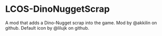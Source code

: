 # LCOS-DinoNuggetScrap
A mod that adds a Dino-Nugget scrap into the game. Mod by @akkilin on github. Default icon by @lilujk on github.
